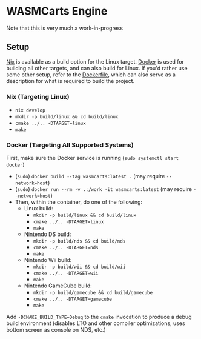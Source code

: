 
# WASMCarts Engine

Note that this is very much a work-in-progress

## Setup

[Nix](https://nixos.org/) is available as a build option for the Linux target. [Docker](https://www.docker.com/) is used for building all other targets, and can also build for Linux. If you'd rather use some other setup, refer to the [Dockerfile](./Dockerfile), which can also serve as a description for what is required to build the project.

### Nix (Targeting Linux)

- `nix develop`
- `mkdir -p build/linux && cd build/linux`
- `cmake ../.. -DTARGET=linux`
- `make`

### Docker (Targeting All Supported Systems)

First, make sure the Docker service is running (`sudo systemctl start docker`)

- (`sudo`) `docker build --tag wasmcarts:latest .` (may require `--network=host`)
- (`sudo`) `docker run --rm -v .:/work -it wasmcarts:latest` (may require `--network=host`)
- Then, within the container, do one of the following:
    - Linux build:
        - `mkdir -p build/linux && cd build/linux`
        - `cmake ../.. -DTARGET=linux`
        - `make`
    - Nintendo DS build:
        - `mkdir -p build/nds && cd build/nds`
        - `cmake ../.. -DTARGET=nds`
        - `make`
    - Nintendo Wii build:
        - `mkdir -p build/wii && cd build/wii`
        - `cmake ../.. -DTARGET=wii`
        - `make`
    - Nintendo GameCube build:
        - `mkdir -p build/gamecube && cd build/gamecube`
        - `cmake ../.. -DTARGET=gamecube`
        - `make`

Add `-DCMAKE_BUILD_TYPE=Debug` to the `cmake` invocation to produce a debug build environment (disables LTO and other compiler optimizations, uses bottom screen as console on NDS, etc.)

